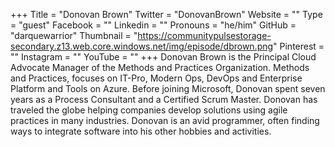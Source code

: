 +++
Title = "Donovan Brown"
Twitter = "DonovanBrown"
Website = ""
Type = "guest"
Facebook = ""
Linkedin = ""
Pronouns = "he/him"
GitHub = "darquewarrior"
Thumbnail = "https://communitypulsestorage-secondary.z13.web.core.windows.net/img/episode/dbrown.png"
Pinterest = ""
Instagram = ""
YouTube = ""
+++
Donovan Brown is the Principal Cloud Advocate Manager of the Methods and Practices Organization. Methods and Practices, focuses on IT-Pro, Modern Ops, DevOps and Enterprise Platform and Tools on Azure. Before joining Microsoft, Donovan spent seven years as a Process Consultant and a Certified Scrum Master. Donovan has traveled the globe helping companies develop solutions using agile practices in many industries. Donovan is an avid programmer, often finding ways to integrate software into his other hobbies and activities.
